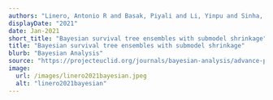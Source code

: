 ```yaml
---
authors: "Linero, Antonio R and Basak, Piyali and Li, Yinpu and Sinha, Debajyoti"
displayDate: "2021"
date: Jan-2021
short_title: "Bayesian survival tree ensembles with submodel shrinkage"
title: "Bayesian survival tree ensembles with submodel shrinkage"
blurb: "Bayesian Analysis"
source: "https://projecteuclid.org/journals/bayesian-analysis/advance-publication/Bayesian-Survival-Tree-Ensembles-with-Submodel-Shrinkage/10.1214/21-BA1285.full"
image:
  url: /images/linero2021bayesian.jpeg
  alt: "linero2021bayesian"
---
```

